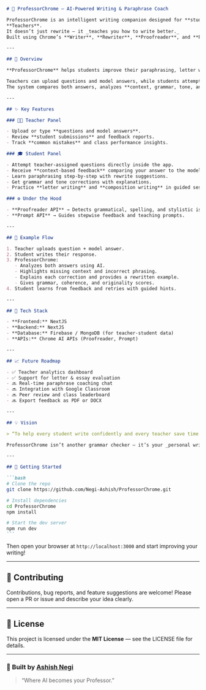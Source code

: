 ````markdown
# 🧠 ProfessorChrome — AI-Powered Writing & Paraphrase Coach

ProfessorChrome is an intelligent writing companion designed for **students** and
**Teachers**.  
It doesn’t just rewrite — it _teaches you how to write better._  
Built using Chrome’s **Writer**, **Rewriter**, **Proofreader**, and **Prompt** APIs, it acts like a virtual professor right in your browser.

---

## 🚀 Overview

**ProfessorChrome** helps students improve their paraphrasing, letter writing, and composition skills through **guided, AI-powered feedback**.

Teachers can upload questions and model answers, while students attempt their own responses.  
The system compares both answers, analyzes **context, grammar, tone, and structure**, and provides **step-by-step feedback** showing _why_ and _how_ to improve.

---

## ✨ Key Features

### 🧑‍🏫 Teacher Panel

- Upload or type **questions and model answers**.
- Review **student submissions** and feedback reports.
- Track **common mistakes** and class performance insights.

### 🎓 Student Panel

- Attempt teacher-assigned questions directly inside the app.
- Receive **context-based feedback** comparing your answer to the model.
- Learn paraphrasing step-by-step with rewrite suggestions.
- Get grammar and tone corrections with explanations.
- Practice **letter writing** and **composition writing** in guided sessions.

### ⚙️ Under the Hood

- **Proofreader API** → Detects grammatical, spelling, and stylistic issues.
- **Prompt API** → Guides stepwise feedback and teaching prompts.

---

## 🧩 Example Flow

1. Teacher uploads question + model answer.
2. Student writes their response.
3. ProfessorChrome:
   - Analyzes both answers using AI.
   - Highlights missing context and incorrect phrasing.
   - Explains each correction and provides a rewritten example.
   - Gives grammar, coherence, and originality scores.
4. Student learns from feedback and retries with guided hints.

---

## 🧱 Tech Stack

- **Frontend:** NextJS
- **Backend:** NextJS
- **Database:** Firebase / MongoDB (for teacher-student data)
- **APIs:** Chrome AI APIs (Proofreader, Prompt)

---

## 📈 Future Roadmap

- ✅ Teacher analytics dashboard
- ✅ Support for letter & essay evaluation
- 🔜 Real-time paraphrase coaching chat
- 🔜 Integration with Google Classroom
- 🔜 Peer review and class leaderboard
- 🔜 Export feedback as PDF or DOCX

---

## 💡 Vision

> “To help every student write confidently and every teacher save time while teaching writing.”

ProfessorChrome isn’t another grammar checker — it’s your _personal writing mentor_ that teaches clarity, creativity, and context.

---

## 🧰 Getting Started

```bash
# Clone the repo
git clone https://github.com/Negi-Ashish/ProfessorChrome.git

# Install dependencies
cd ProfessorChrome
npm install

# Start the dev server
npm run dev
```
````

Then open your browser at `http://localhost:3000` and start improving your writing!

---

## 🤝 Contributing

Contributions, bug reports, and feature suggestions are welcome!
Please open a PR or issue and describe your idea clearly.

---

## 🪪 License

This project is licensed under the **MIT License** — see the LICENSE file for details.

---

### 🧠 Built by [Ashish Negi](https://github.com/ashishnegi)

> “Where AI becomes your Professor.”

```

```
